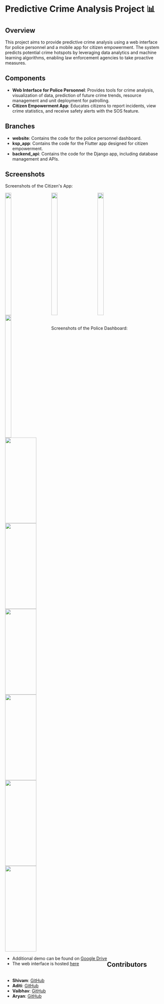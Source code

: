 # Predictive Crime Analysis Project 📊

## Overview

This project aims to provide predictive crime analysis using a web interface for police personnel and a mobile app for citizen empowerment. The system predicts potential crime hotspots by leveraging data analytics and machine learning algorithms, enabling law enforcement agencies to take proactive measures.

## Components

- **Web Interface for Police Personnel**: Provides tools for crime analysis, visualization of data, prediction of future crime trends, resource management and unit deployment for patrolling.
- **Citizen Empowerment App**: Educates citizens to report incidents, view crime statistics, and receive safety alerts with the SOS feature.

## Branches

- **website**: Contains the code for the police personnel dashboard.
- **ksp_app**: Contains the code for the Flutter app designed for citizen empowerment.
- **backend_api**: Contains the code for the Django app, including database management and APIs.

## Screenshots

Screenshots of the Citizen's App:
<div style="display: flex; flex-wrap: wrap;">
    <img src="https://github.com/uyaditi/init0_KSP_round3/assets/126171723/fc7fc58a-ccfe-4273-a83a-7f1b6ba29620" style=" width: 20%; height: 400px; margin-right: 50px;"/>
    <img src="https://github.com/uyaditi/init0_KSP_round3/assets/126171723/adff6cf1-b78c-4b0d-8024-9df1ed488ce8" style=" width: 20%; height: 400px; margin-right: 50px;"/>
     <img src="https://github.com/uyaditi/init0_KSP_round3/assets/126171723/ad4929db-4c70-48b6-878e-6ff5a98b26f1" style=" width: 20%; height: 400px; margin-right: 50px;"/>
     <img src="https://github.com/uyaditi/init0_KSP_round3/assets/126171723/129bc43d-d3d6-4c95-91a9-0122e35884c7" style=" width: 20%; height: 400px; margin-right: 50px;"/>
<br/>
<br/>
Screenshots of the Police Dashboard:    
<br/>
<div style="display: flex; flex-wrap: wrap;">
    <img src="https://github.com/uyaditi/init0_KSP_round3/assets/123807371/e4f67a10-b16c-4d28-ac85-37190cc98d14" style=" width: 45%; height: 280px; margin-right: 50px;"/>
    <img src="https://github.com/uyaditi/init0_KSP_round3/assets/123807371/593f3c10-98f4-46d9-8962-a26bab19d772" style=" width: 45%; height: 280px; margin-right: 50px;"/>
     <img src="https://github.com/uyaditi/init0_KSP_round3/assets/123807371/918a6229-d3d7-41c7-bc89-444d469d7259" style=" width: 45%; height: 280px; margin-right: 50px;"/>
     <img src="https://github.com/uyaditi/init0_KSP_round3/assets/123807371/687188e8-10b2-47ce-a62b-8a6b291a1fd7" style=" width: 45%; height: 280px; margin-right: 50px;"/>
      <img src="https://github.com/uyaditi/init0_KSP_round3/assets/123807371/10cae96d-cfa6-4c2c-960b-dcc8824948ad" style=" width: 45%; height: 280px; margin-right: 50px;"/>
      <img src="https://github.com/uyaditi/init0_KSP_round3/assets/123807371/b2aaaffa-adb6-4942-97b0-296bbfa9e9c4" style=" width: 45%; height: 280px; margin-right: 50px;"/>

<br/>
<br/>

- Additional demo can be found on [Google Drive](https://drive.google.com/drive/folders/1nNsjRhrJDv29b7Yhly0kaSjmtjsi5Qi8?usp=sharing)
- The web interface is hosted [here](https://ksp-mauve.vercel.app/)


## Contributors

- **Shivam**: [GitHub](https://github.com/musteryasm)
- **Aditi**: [GitHub](https://github.com/uyaditi)
- **Vaibhav**: [GitHub](https://github.com/Phantom-IN)
- **Aryan**: [GitHub](https://github.com/XeHunter)
